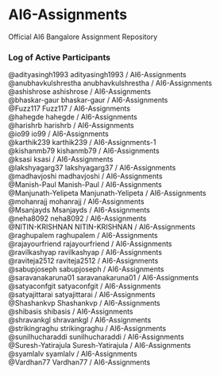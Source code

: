 # AI6-Assignments
Official AI6 Bangalore Assignment Repository


### Log of Active Participants

  @adityasingh1993 adityasingh1993 / AI6-Assignments  
  @anubhavkulshrestha anubhavkulshrestha / AI6-Assignments  
  @ashishrose ashishrose / AI6-Assignments  
  @bhaskar-gaur bhaskar-gaur / AI6-Assignments  
  @Fuzz117 Fuzz117 / AI6-Assignments  
  @hahegde hahegde / AI6-Assignments  
  @harishrb harishrb / AI6-Assignments  
  @io99 io99 / AI6-Assignments  
  @karthik239 karthik239 / AI6-Assignments-1  
  @kishanmb79 kishanmb79 / AI6-Assignments  
  @ksasi ksasi / AI6-Assignments  
  @lakshyagarg37 lakshyagarg37 / AI6-Assignments  
  @madhavjoshi madhavjoshi / AI6-Assignments  
  @Manish-Paul Manish-Paul / AI6-Assignments  
  @Manjunath-Yelipeta Manjunath-Yelipeta / AI6-Assignments  
  @mohanrajj mohanrajj / AI6-Assignments  
  @Msanjayds Msanjayds / AI6-Assignments  
  @neha8092 neha8092 / AI6-Assignments  
  @NITIN-KRISHNAN NITIN-KRISHNAN / AI6-Assignments  
  @raghupalem raghupalem / AI6-Assignments  
  @rajayourfriend rajayourfriend / AI6-Assignments  
  @ravilkashyap ravilkashyap / AI6-Assignments  
  @raviteja2512 raviteja2512 / AI6-Assignments  
  @sabupjoseph sabupjoseph / AI6-Assignments  
  @saravanakaruna01 saravanakaruna01 / AI6-Assignments  
  @satyaconfgit satyaconfgit / AI6-Assignments  
  @satyajittarai satyajittarai / AI6-Assignments  
  @Shashankvp Shashankvp / AI6-Assignments  
  @shibasis shibasis / AI6-Assignments  
  @shravankgl shravankgl / AI6-Assignments  
  @strikingraghu strikingraghu / AI6-Assignments  
  @sunilhucharaddi sunilhucharaddi / AI6-Assignments  
  @Suresh-Yatirajula Suresh-Yatirajula / AI6-Assignments  
  @syamlalv syamlalv / AI6-Assignments  
  @Vardhan77 Vardhan77 / AI6-Assignments  

